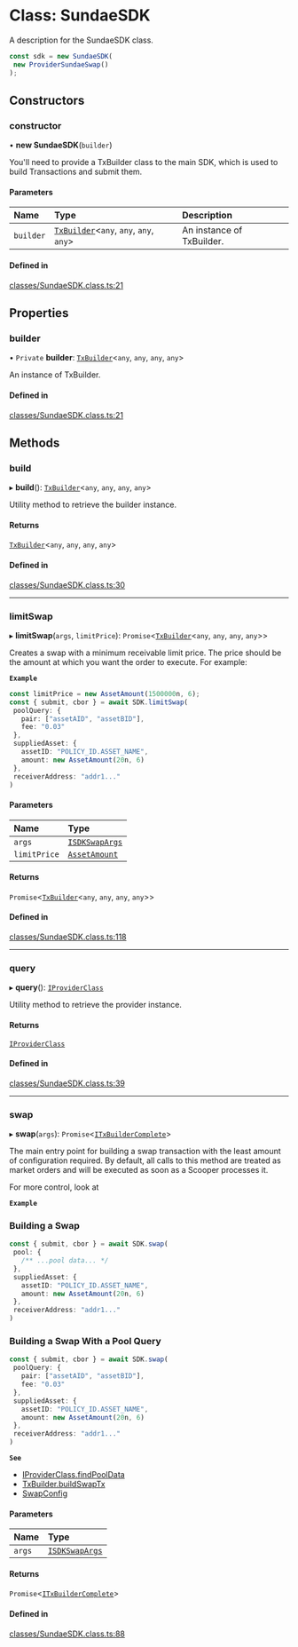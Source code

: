 # Class: SundaeSDK

A description for the SundaeSDK class.

```ts
const sdk = new SundaeSDK(
 new ProviderSundaeSwap()
);
```

## Constructors

### constructor

• **new SundaeSDK**(`builder`)

You'll need to provide a TxBuilder class to the main SDK, which is used to build Transactions and submit them.

#### Parameters

| Name | Type | Description |
| :------ | :------ | :------ |
| `builder` | [`TxBuilder`](TxBuilder.md)<`any`, `any`, `any`, `any`\> | An instance of TxBuilder. |

#### Defined in

[classes/SundaeSDK.class.ts:21](https://github.com/SundaeSwap-finance/sundae-sdk/blob/main/packages/core/src/classes/SundaeSDK.class.ts#L21)

## Properties

### builder

• `Private` **builder**: [`TxBuilder`](TxBuilder.md)<`any`, `any`, `any`, `any`\>

An instance of TxBuilder.

#### Defined in

[classes/SundaeSDK.class.ts:21](https://github.com/SundaeSwap-finance/sundae-sdk/blob/main/packages/core/src/classes/SundaeSDK.class.ts#L21)

## Methods

### build

▸ **build**(): [`TxBuilder`](TxBuilder.md)<`any`, `any`, `any`, `any`\>

Utility method to retrieve the builder instance.

#### Returns

[`TxBuilder`](TxBuilder.md)<`any`, `any`, `any`, `any`\>

#### Defined in

[classes/SundaeSDK.class.ts:30](https://github.com/SundaeSwap-finance/sundae-sdk/blob/main/packages/core/src/classes/SundaeSDK.class.ts#L30)

___

### limitSwap

▸ **limitSwap**(`args`, `limitPrice`): `Promise`<[`TxBuilder`](TxBuilder.md)<`any`, `any`, `any`, `any`\>\>

Creates a swap with a minimum receivable limit price. The price should be the amount
at which you want the order to execute. For example:

**`Example`**

```ts
const limitPrice = new AssetAmount(1500000n, 6);
const { submit, cbor } = await SDK.limitSwap(
 poolQuery: {
   pair: ["assetAID", "assetBID"],
   fee: "0.03"
 },
 suppliedAsset: {
   assetID: "POLICY_ID.ASSET_NAME",
   amount: new AssetAmount(20n, 6)
 },
 receiverAddress: "addr1..."
)
```

#### Parameters

| Name | Type |
| :------ | :------ |
| `args` | [`ISDKSwapArgs`](../interfaces/ISDKSwapArgs.md) |
| `limitPrice` | [`AssetAmount`](AssetAmount.md) |

#### Returns

`Promise`<[`TxBuilder`](TxBuilder.md)<`any`, `any`, `any`, `any`\>\>

#### Defined in

[classes/SundaeSDK.class.ts:118](https://github.com/SundaeSwap-finance/sundae-sdk/blob/main/packages/core/src/classes/SundaeSDK.class.ts#L118)

___

### query

▸ **query**(): [`IProviderClass`](../interfaces/IProviderClass.md)

Utility method to retrieve the provider instance.

#### Returns

[`IProviderClass`](../interfaces/IProviderClass.md)

#### Defined in

[classes/SundaeSDK.class.ts:39](https://github.com/SundaeSwap-finance/sundae-sdk/blob/main/packages/core/src/classes/SundaeSDK.class.ts#L39)

___

### swap

▸ **swap**(`args`): `Promise`<[`ITxBuilderComplete`](../interfaces/ITxBuilderComplete.md)\>

The main entry point for building a swap transaction with the least amount
of configuration required. By default, all calls to this method are treated
as market orders and will be executed as soon as a Scooper processes it.

For more control, look at

**`Example`**

### Building a Swap
```ts
const { submit, cbor } = await SDK.swap(
 pool: {
   /** ...pool data... */
 },
 suppliedAsset: {
   assetID: "POLICY_ID.ASSET_NAME",
   amount: new AssetAmount(20n, 6)
 },
 receiverAddress: "addr1..."
)
```

### Building a Swap With a Pool Query
```ts
const { submit, cbor } = await SDK.swap(
 poolQuery: {
   pair: ["assetAID", "assetBID"],
   fee: "0.03"
 },
 suppliedAsset: {
   assetID: "POLICY_ID.ASSET_NAME",
   amount: new AssetAmount(20n, 6)
 },
 receiverAddress: "addr1..."
)
```

**`See`**

 - [IProviderClass.findPoolData](../interfaces/IProviderClass.md#findpooldata)
 - [TxBuilder.buildSwapTx](TxBuilder.md#buildswaptx)
 - [SwapConfig](SwapConfig.md)

#### Parameters

| Name | Type |
| :------ | :------ |
| `args` | [`ISDKSwapArgs`](../interfaces/ISDKSwapArgs.md) |

#### Returns

`Promise`<[`ITxBuilderComplete`](../interfaces/ITxBuilderComplete.md)\>

#### Defined in

[classes/SundaeSDK.class.ts:88](https://github.com/SundaeSwap-finance/sundae-sdk/blob/main/packages/core/src/classes/SundaeSDK.class.ts#L88)
